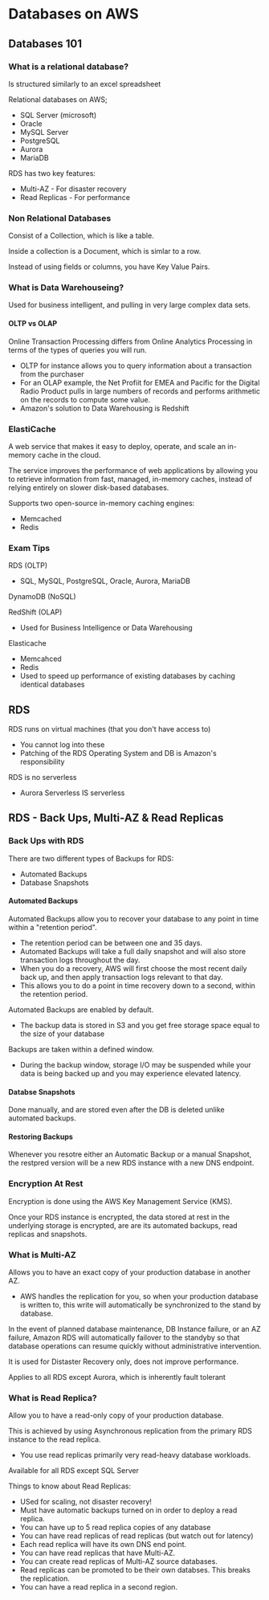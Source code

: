 # Databases on AWS
## Databases 101 
### What is a relational database?
Is structured similarly to an excel spreadsheet

Relational databases on AWS;
* SQL Server (microsoft)
* Oracle
* MySQL Server
* PostgreSQL
* Aurora
* MariaDB

RDS has two key features:
  * Multi-AZ -  For disaster recovery
  * Read Replicas - For performance

### Non Relational Databases
Consist of a Collection, which is like a table.

Inside a collection is a Document, which is simlar to a row.

Instead of using fields or columns, you have Key Value Pairs.

### What is Data Warehouseing?
Used for business intelligent, and pulling in very large complex data sets.

#### OLTP vs OLAP
Online Transaction Processing differs from Online Analytics Processing in terms of the types of queries you will run.

* OLTP for instance allows you to query information about a transaction from the purchaser
* For an OLAP example, the Net Profiit for EMEA and Pacific for the Digital Radio Product pulls in large numbers of records and performs arithmetic on the records to compute some value.
* Amazon's solution to Data Warehousing is Redshift

### ElastiCache
A web service that makes it easy to deploy, operate, and scale an in-memory cache in the cloud.

The service improves the performance of web applications by allowing you to retrieve information from fast, managed, in-memory caches, instead of relying entirely on slower disk-based databases.

Supports two open-source in-memory caching engines:
  * Memcached
  * Redis

### Exam Tips
RDS (OLTP)
* SQL, MySQL, PostgreSQL, Oracle, Aurora, MariaDB

DynamoDB (NoSQL)

RedShift (OLAP)
* Used for Business Intelligence or Data Warehousing

Elasticache
* Memcahced
* Redis
* Used to speed up performance of existing databases by caching identical databases

## RDS
RDS runs on virtual machines (that you don't have access to)
* You cannot log into these
* Patching of the RDS Operating System and DB is Amazon's responsibility

RDS is no serverless
* Aurora Serverless IS serverless

## RDS - Back Ups, Multi-AZ & Read Replicas
### Back Ups with RDS
There are two different types of Backups for RDS:
* Automated Backups
* Database Snapshots

#### Automated Backups
Automated Backups allow you to recover your database to any point in time within a "retention period".
* The retention period can be between one and 35 days. 
* Automated Backups will take a full daily snapshot and will also store transaction logs throughout the day.
* When you do a recovery, AWS will first choose the most recent daily back up, and then apply transaction logs relevant to that day.
* This allows you to do a point in time recovery down to a second, within the retention period.

Automated Backups are enabled by default.
* The backup data is stored in S3 and you get free storage space equal to the size of your database

Backups are taken within a defined window.
* During the backup window, storage I/O may be suspended while your data is being backed up and you may experience elevated latency.

#### Databse Snapshots
Done manually, and are stored even after the DB is deleted unlike automated backups.

#### Restoring Backups
Whenever you resotre either an Automatic Backup or a manual Snapshot, the restpred version will be a new RDS instance with a new DNS endpoint.

### Encryption At Rest
Encryption is done using the AWS Key Management Service (KMS). 

Once your RDS instance is encrypted, the data stored at rest in the underlying storage is encrypted, are are its automated backups, read replicas and snapshots.

### What is Multi-AZ
Allows you to have an exact copy of your production database in another AZ. 
* AWS handles the replication for you, so when your production database is written to, this write will automatically be synchronized to the stand by database.

In the event of planned database maintenance, DB Instance failure, or an AZ failure, Amazon RDS will automatically failover to the standyby so that database operations can resume quickly without administrative intervention.

It is used for Distaster Recovery only, does not improve performance.

Applies to all RDS except Aurora, which is inherently fault tolerant

### What is Read Replica?
Allow you to have a read-only copy of your production database.

This is achieved by using Asynchronous replication from the primary RDS instance to the read replica.
* You use read replicas primarily very read-heavy database workloads.

Available for all RDS except SQL Server

Things to know about Read Replicas:
* USed for scaling, not disaster recovery!
* Must have automatic backups turned on in order to deploy a read replica.
* You can have up to 5 read replica copies of any database
* You can have read replicas of read replicas (but watch out for latency)
* Each read replica will have its own DNS end point.
* You can have read replicas that have Multi-AZ.
* You can create read replicas of Multi-AZ source databases.
* Read replicas can be promoted to be their own databses. This breaks the replication.
* You can have a read replica in a second region.